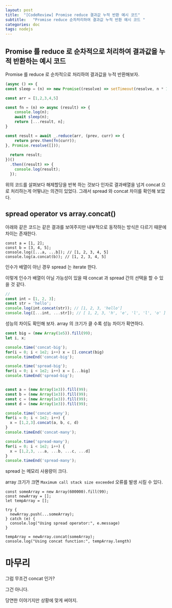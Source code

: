 ```yaml
---
layout: post
title:  "[CodeReview] Promise reduce 결과값 누적 반환 예시 코드"
subtitle:   "Promise reduce 순차처리하여 결과값 누적 반환 예시 코드 "
categories: doc
tags: nodejs
---
```


## Promise 를 reduce 로 순차적으로 처리하여 결과값을 누적 반환하는 예시 코드 
Promise 를 reduce 로  순차적으로 처리하여 결과값을 누적 반환해보자.
```js
(async () => {
const sleep = (n) => new Promise((resolve) => setTimeout(resolve, n * 1000));

const arr = [1,2,3,4,5]

const fn = (n) => async (result) => {
    console.log(n);
    await sleep(n);
    return [...result, n];
}

const result = await _.reduce(arr, (prev, curr) => {
    return prev.then(fn(curr));
}, Promise.resolve([]));
  
  return result;
})()
  .then((result) => {
    console.log(result);
  });
```
위의 코드를 살펴보다 해제할당을 반복 하는 것보다 인자로 결과배열을 넘겨 concat 으로 처리하는게 어떻냐는 의견이 있었다.
그래서 spread 와 concat 차이를 확인해 보았다.

## spread operator vs array.concat()
아래와 같은 코드는 같은 결과를 보여주지만 내부적으로 동작하는 방식은 다르기 때문에 차이는 존재한다.
```Js
const a = [1, 2];
const b = [3, 4, 5];
console.log([...a, ...b]); // [1, 2, 3, 4, 5]
console.log(a.concat(b)); // [1, 2, 3, 4, 5]
```

인수가 배열이 아닌 경우 spread 는 iterate 한다.

이렇게 인수가 배열이 아닐 가능성이 있을 때 concat 과 spread 간의 선택을 할 수 있을 것 같다.
```js
// 
const int = [1, 2, 3];
const str = 'hello';
console.log(int.concat(str)); // [1, 2, 3, 'hello']
console.log([...int, ...str]); // [ 1, 2, 3, 'h', 'e', 'l', 'l', 'o' ]
```

성능의 차이도 확인해 보자.
array 의 크기가 클 수록 성능 차이가 확연하다.
```js
const big = (new Array(1e5)).fill(99);
let i, x;

console.time('concat-big');
for(i = 0; i < 1e2; i++) x = [].concat(big)
console.timeEnd('concat-big');

console.time('spread-big');
for(i = 0; i < 1e2; i++) x = [...big]
console.timeEnd('spread-big');


const a = (new Array(1e3)).fill(99);
const b = (new Array(1e3)).fill(99);
const c = (new Array(1e3)).fill(99);
const d = (new Array(1e3)).fill(99);

console.time('concat-many');
for(i = 0; i < 1e2; i++) {
  x = [1,2,3].concat(a, b, c, d)
}
console.timeEnd('concat-many');

console.time('spread-many');
for(i = 0; i < 1e2; i++) {
  x = [1,2,3, ...a, ...b, ...c, ...d]
}
console.timeEnd('spread-many');

```
spread 는 메모리 사용량이 크다.

array 크기가 크면 ```Maximum call stack size exceeded``` 오류를 발생 시킬 수 있다.
```Js
const someArray = new Array(600000).fill(99);
const newArray = [];
let tempArray = [];

try {
  newArray.push(...someArray);
} catch (e) {
  console.log("Using spread operator:", e.message)
}

tempArray = newArray.concat(someArray);
console.log("Using concat function:", tempArray.length)
```

# 마무리
그럼 무조건 concat 인가?
 
그건 아니다.

당연한 이야기지만 상황에 맞게 써야지.
